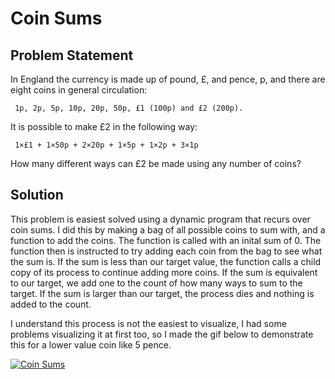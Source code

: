 # Coin Sums

## Problem Statement

In England the currency is made up of pound, £, and pence, p, and there are eight coins in general circulation:

     1p, 2p, 5p, 10p, 20p, 50p, £1 (100p) and £2 (200p).

It is possible to make £2 in the following way:

     1×£1 + 1×50p + 2×20p + 1×5p + 1×2p + 3×1p

How many different ways can £2 be made using any number of coins?

## Solution
This problem is easiest solved using a dynamic program that recurs over coin sums. I did this by making a bag of all possible coins to sum with, and a function to add the coins. The function is called with an inital sum of 0. The function then is instructed to try adding each coin from the bag to see what the sum is. If the sum is less than our target value, the function calls a child copy of its process to continue adding more coins. If the sum is equivalent to our target, we add one to the count of how many ways to sum to the target. If the sum is larger than our target, the process dies and nothing is added to the count.

I understand this process is not the easiest to visualize, I had some problems visualizing it at first too, so I made the gif below to demonstrate this for a lower value coin like 5 pence.

<a href="https://github.com/AncientAbysswalker/Projekt-Euler/blob/master/Euler%20Projekt%20015%20-%20Coin%20Sums/CoinGIF.png"><img src="https://github.com/AncientAbysswalker/Projekt-Euler/blob/master/Euler%20Projekt%20015%20-%20Coin%20Sums/CoinGIF.png" title="Coin Sums" /></a>
